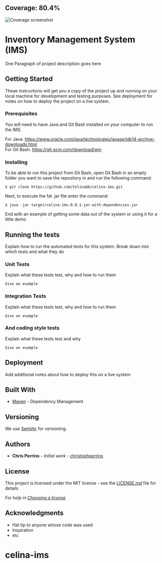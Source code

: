 ## Coverage: 80.4%  
![Coverage screenshot](https://github.com/CelinaQA/celina-ims/blob/UMLFeature/Coverage.png)

# Inventory Management System (IMS)

One Paragraph of project description goes here

## Getting Started

These instructions will get you a copy of the project up and running on your local machine for development and testing purposes. See deployment for notes on how to deploy the project on a live system.

### Prerequisites

You will need to have Java and Git Bash installed on your computer to run the IMS.  
  
For Java: https://www.oracle.com/java/technologies/javase/jdk14-archive-downloads.html  
For Git Bash: https://git-scm.com/download/win



### Installing

To be able to run this project from Git Bash, open Git Bash in an empty folder you want to save the repository in and run the following command:


```
$ git clone https://github.com/CelinaQA/celina-ims.git
```

Next, to execute the fat .jar file enter the command:

```
$ java -jar target/celina-ims-0.0.1-jar-with-dependencies.jar
```

End with an example of getting some data out of the system or using it for a little demo

## Running the tests

Explain how to run the automated tests for this system. Break down into which tests and what they do

### Unit Tests 

Explain what these tests test, why and how to run them

```
Give an example
```

### Integration Tests 
Explain what these tests test, why and how to run them

```
Give an example
```

### And coding style tests

Explain what these tests test and why

```
Give an example
```

## Deployment

Add additional notes about how to deploy this on a live system

## Built With

* [Maven](https://maven.apache.org/) - Dependency Management

## Versioning

We use [SemVer](http://semver.org/) for versioning.

## Authors

* **Chris Perrins** - *Initial work* - [christophperrins](https://github.com/christophperrins)

## License

This project is licensed under the MIT license - see the [LICENSE.md](LICENSE.md) file for details 

*For help in [Choosing a license](https://choosealicense.com/)*

## Acknowledgments

* Hat tip to anyone whose code was used
* Inspiration
* etc
# celina-ims
